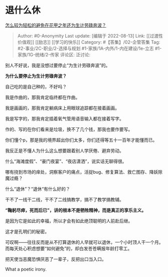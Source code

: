 # 退什么休
[怎么较为轻松的避免在花甲之年还为生计劳碌奔波？](https://www.zhihu.com/question/548180454/answer/2623972729)

> Author: #0-Anonymity
> Last update: [编辑于 2022-08-13]
> Link: [[过渡性价值观]] [[励志]] [[学习的快乐]]
> Category: #【答集】/02-企管答集
> Tag: #2-事业/2C-职业/2-选择与规划 #1-家族/1A-内外/1-内在建设/1e-立志 #1-家族/1G-统绪/2-传家
> 评论区:
> 泛讨论:

别人不好说，我是没想过要停止“为生计劳碌奔波”的。

**为什么要停止为生计劳碌奔波？**

自己吃的是自己种的，不好吗？

我是作曲的，那我肯定临终都在作曲。

我是画画的，那我肯定躺病床上用眼球追踪都在接着画画。

我是写字的，那我肯定插着氧气管用语音输入都在接着写字。

作的、写的在你们看来是垃圾，换不了几个钱，那我也要作要写。

你们懂个p，那是我的境界超出你们太多，你们还得等五十一百年才能懂而已。

我反正是不懂人为什么这么想要跟着别人学厌倦、避弃劳动。

什么“海滩度假”、“豪门夜宴”、“夜店潇洒”，说实话无聊得很。

哪有挠到市场的痒处，洞察客户的痛点，活捉bug、修复算法、救亡图存、降妖除魔过瘾？

什么“退休”？“退休“有什么好的？

干不了一线干二线，干不了二线搞教学，搞不了教学搞教辅。

**“鞠躬尽瘁，死而后已”，讲的根本不是牺牲精神，而是真正的享乐主义。**

是因为它是如此的幸福，所以才会有如此绝顶聪明的人前赴后继。

这才是孔明们的秘密。

可叹啊——往往反而是从不打算退休的人早就可以退休，一个小时顶人干一个月。而每天处心积虑想要“如何避免”的，却白发苍苍瞒报年龄打零工。

把天使当恶魔恐惧厌恶了一辈子，反把出口当入口。

What a poetic irony.
